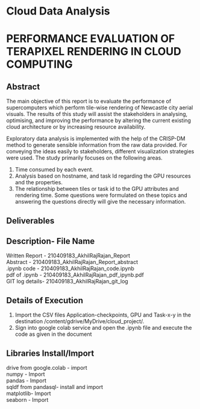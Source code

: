 # Cloud Data Analysis
 PERFORMANCE EVALUATION OF TERAPIXEL RENDERING IN CLOUD COMPUTING  
================================================================
Abstract  
--------
The main objective of this report is to evaluate the performance of supercomputers which perform tile-wise rendering of Newcastle city aerial visuals. 
The results of this study will assist the stakeholders in analysing, optimising, and improving the performance by altering the current existing cloud architecture or by increasing resource availability.  

Exploratory data analysis is implemented with the help of the CRISP-DM method to generate sensible information from the raw data provided. For conveying the ideas easily to stakeholders, different visualization strategies were used.  The study primarily focuses on the following areas.
1.	Time consumed by each event.
2.	Analysis based on hostname, and task Id regarding the GPU resources and the properties.  
3.	The relationship between tiles or task id to the GPU attributes and rendering time.
Some questions were formulated on these topics and answering the questions directly will give the necessary information.

Deliverables  
------------
Description- File Name  
-----------------------
Written Report - 210409183_AkhilRajRajan_Report  
Abstract - 210409183_AkhilRajRajan_Report_abstract  
.ipynb code - 210409183_AkhilRajRajan_code.ipynb   
pdf of .ipynb - 210409183_AkhilRajRajan_pdf_ipynb.pdf   
GIT log details- 210409183_AkhilRajRajan_git_log    
 
Details of Execution    
--------------------  
1. Import the CSV files Application-checkpoints, GPU and Task-x-y in the destination /content/gdrive/MyDrive/cloud_project/.    
2. Sign into google colab service and open the .ipynb file and execute the code as given in the document   

Libraries Install/Import  
-----------------------------
drive from google.colab - import  
numpy - Import  
pandas - Import  
sqldf from pandasql- install and import  
matplotlib- Import  
seaborn - Import  
 

